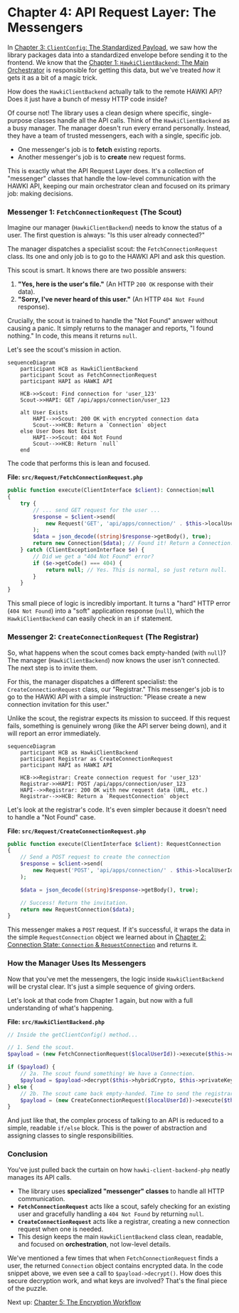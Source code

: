 # Chapter 4: API Request Layer: The Messengers

In [Chapter 3: `ClientConfig`: The Standardized Payload](clientconfig-the-standardized-payload-335005859.md), we saw how the library packages data into a standardized envelope before sending it to the frontend. We know that the [Chapter 1: `HawkiClientBackend`: The Main Orchestrator](hawkiclientbackend-the-main-orchestrator-840305559.md) is responsible for getting this data, but we've treated *how* it gets it as a bit of a magic trick.

How does the `HawkiClientBackend` actually talk to the remote HAWKI API? Does it just have a bunch of messy HTTP code inside?

Of course not! The library uses a clean design where specific, single-purpose classes handle all the API calls. Think of the `HawkiClientBackend` as a busy manager. The manager doesn't run every errand personally. Instead, they have a team of trusted messengers, each with a single, specific job.
- One messenger's job is to **fetch** existing reports.
- Another messenger's job is to **create** new request forms.

This is exactly what the API Request Layer does. It's a collection of "messenger" classes that handle the low-level communication with the HAWKI API, keeping our main orchestrator clean and focused on its primary job: making decisions.

### Messenger 1: `FetchConnectionRequest` (The Scout)

Imagine our manager (`HawkiClientBackend`) needs to know the status of a user. The first question is always: "Is this user already connected?"

The manager dispatches a specialist scout: the `FetchConnectionRequest` class. Its one and only job is to go to the HAWKI API and ask this question.

This scout is smart. It knows there are two possible answers:
1.  **"Yes, here is the user's file."** (An HTTP `200 OK` response with their data).
2.  **"Sorry, I've never heard of this user."** (An HTTP `404 Not Found` response).

Crucially, the scout is trained to handle the "Not Found" answer without causing a panic. It simply returns to the manager and reports, "I found nothing." In code, this means it returns `null`.

Let's see the scout's mission in action.

```mermaid
sequenceDiagram
    participant HCB as HawkiClientBackend
    participant Scout as FetchConnectionRequest
    participant HAPI as HAWKI API

    HCB->>Scout: Find connection for 'user_123'
    Scout->>HAPI: GET /api/apps/connection/user_123

    alt User Exists
        HAPI-->>Scout: 200 OK with encrypted connection data
        Scout-->>HCB: Return a `Connection` object
    else User Does Not Exist
        HAPI-->>Scout: 404 Not Found
        Scout-->>HCB: Return `null`
    end
```

The code that performs this is lean and focused.

**File: `src/Request/FetchConnectionRequest.php`**
```php
public function execute(ClientInterface $client): Connection|null
{
    try {
        // ... send GET request for the user ...
        $response = $client->send(
            new Request('GET', 'api/apps/connection/' . $this->localUserId)
        );
        $data = json_decode((string)$response->getBody(), true);
        return new Connection($data); // Found it! Return a Connection.
    } catch (ClientExceptionInterface $e) {
        // Did we get a "404 Not Found" error?
        if ($e->getCode() === 404) {
            return null; // Yes. This is normal, so just return null.
        }
    }
}
```
This small piece of logic is incredibly important. It turns a "hard" HTTP error (`404 Not Found`) into a "soft" application response (`null`), which the `HawkiClientBackend` can easily check in an `if` statement.

### Messenger 2: `CreateConnectionRequest` (The Registrar)

So, what happens when the scout comes back empty-handed (with `null`)? The manager (`HawkiClientBackend`) now knows the user isn't connected. The next step is to invite them.

For this, the manager dispatches a different specialist: the `CreateConnectionRequest` class, our "Registrar." This messenger's job is to go to the HAWKI API with a simple instruction: "Please create a new connection invitation for this user."

Unlike the scout, the registrar expects its mission to succeed. If this request fails, something is genuinely wrong (like the API server being down), and it will report an error immediately.

```mermaid
sequenceDiagram
    participant HCB as HawkiClientBackend
    participant Registrar as CreateConnectionRequest
    participant HAPI as HAWKI API

    HCB->>Registrar: Create connection request for 'user_123'
    Registrar->>HAPI: POST /api/apps/connection/user_123
    HAPI-->>Registrar: 200 OK with new request data (URL, etc.)
    Registrar-->>HCB: Return a `RequestConnection` object
```

Let's look at the registrar's code. It's even simpler because it doesn't need to handle a "Not Found" case.

**File: `src/Request/CreateConnectionRequest.php`**
```php
public function execute(ClientInterface $client): RequestConnection
{
    // Send a POST request to create the connection
    $response = $client->send(
        new Request('POST', 'api/apps/connection/' . $this->localUserId)
    );

    $data = json_decode((string)$response->getBody(), true);

    // Success! Return the invitation.
    return new RequestConnection($data);
}
```
This messenger makes a `POST` request. If it's successful, it wraps the data in the simple `RequestConnection` object we learned about in [Chapter 2: Connection State: `Connection` & `RequestConnection`](connection-state-connection-requestconnection-1400742608.md) and returns it.

### How the Manager Uses Its Messengers

Now that you've met the messengers, the logic inside `HawkiClientBackend` will be crystal clear. It's just a simple sequence of giving orders.

Let's look at that code from Chapter 1 again, but now with a full understanding of what's happening.

**File: `src/HawkiClientBackend.php`**
```php
// Inside the getClientConfig() method...

// 1. Send the scout.
$payload = (new FetchConnectionRequest($localUserId))->execute($this->client);

if ($payload) {
    // 2a. The scout found something! We have a Connection.
    $payload = $payload->decrypt($this->hybridCrypto, $this->privateKey);
} else {
    // 2b. The scout came back empty-handed. Time to send the registrar.
    $payload = (new CreateConnectionRequest($localUserId))->execute($this->client);
}
```
And just like that, the complex process of talking to an API is reduced to a simple, readable `if/else` block. This is the power of abstraction and assigning classes to single responsibilities.

### Conclusion

You've just pulled back the curtain on how `hawki-client-backend-php` neatly manages its API calls.

-   The library uses **specialized "messenger" classes** to handle all HTTP communication.
-   **`FetchConnectionRequest`** acts like a scout, safely checking for an existing user and gracefully handling a `404 Not Found` by returning `null`.
-   **`CreateConnectionRequest`** acts like a registrar, creating a new connection request when one is needed.
-   This design keeps the main `HawkiClientBackend` class clean, readable, and focused on **orchestration**, not low-level details.

We've mentioned a few times that when `FetchConnectionRequest` finds a user, the returned `Connection` object contains encrypted data. In the code snippet above, we even see a call to `$payload->decrypt()`. How does this secure decryption work, and what keys are involved? That's the final piece of the puzzle.

Next up: [Chapter 5: The Encryption Workflow](the-encryption-workflow-262429037.md)


